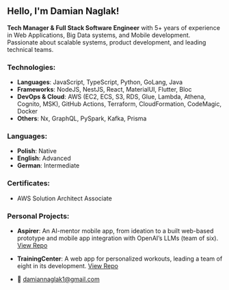 ## Hello, I'm Damian Naglak! ##

**Tech Manager & Full Stack Software Engineer** with 5+ years of experience in Web Applications, Big Data systems, and Mobile development. Passionate about scalable systems, product development, and leading technical teams.
 

### Technologies:
- **Languages**: JavaScript, TypeScript, Python, GoLang, Java
- **Frameworks**: NodeJS, NestJS, React, MaterialUI, Flutter, Bloc
- **DevOps & Cloud**: AWS (EC2, ECS, S3, RDS, Glue, Lambda, Athena, Cognito, MSK), GitHub Actions, Terraform, CloudFormation, CodeMagic, Docker
- **Others**: Nx, GraphQL, PySpark, Kafka, Prisma

### Languages:
- **Polish**: Native
- **English**: Advanced
- **German**: Intermediate

### Certificates:
- AWS Solution Architect Associate


### Personal Projects:
- **Aspirer**: An AI-mentor mobile app, from ideation to a built web-based prototype and mobile app integration with OpenAI’s LLMs (team of six). [View Repo](https://github.com/AndrzejN1/Aspirer)
- **TrainingCenter**: A web app for personalized workouts, leading a team of eight in its development. [View Repo](https://github.com/CodeEnthusiasts/TrainingCenter)

- 📧 damiannaglak1@gmail.com
